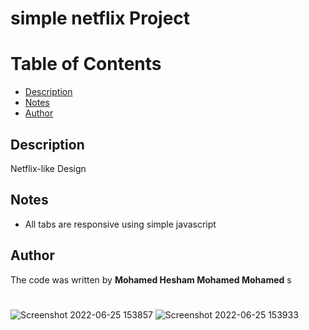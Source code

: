 # simple netflix Project

# Table of Contents

* [Description](#description)
* [Notes](#notes)
* [Author](#author)

## Description
  Netflix-like Design 

## Notes
- All tabs are responsive using simple javascript
## Author

The code was written by **Mohamed Hesham Mohamed Mohamed**
s

#
![Screenshot 2022-06-25 153857](https://user-images.githubusercontent.com/102517583/175776389-9d1deb53-4c54-4bf3-82a4-f5a0e30a5494.jpg)
![Screenshot 2022-06-25 153933](https://user-images.githubusercontent.com/102517583/175776393-23bdd5e7-a918-48d3-b743-903ace0f6ffe.jpg)
